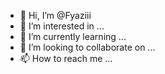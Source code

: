 - 👋 Hi, I’m @Fyaziii
- 👀 I’m interested in ...
- 🌱 I’m currently learning ...
- 💞️ I’m looking to collaborate on ...
- 📫 How to reach me ...

<!---
Fyaziii/Fyaziii is a ✨ special ✨ repository because its `README.md` (this file) appears on your GitHub profile.
You can click the Preview link to take a look at your changes.
--->
